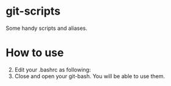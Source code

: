 # git-scripts
Some handy scripts and aliases.

# How to use
2. Edit your .bashrc as following:
3. Close and open your git-bash. You will be able to use them.
